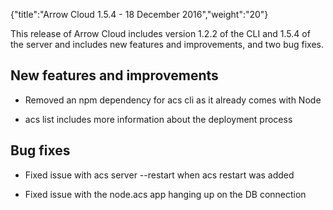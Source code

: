 {"title":"Arrow Cloud 1.5.4 - 18 December 2016","weight":"20"}

This release of Arrow Cloud includes version 1.2.2 of the CLI and 1.5.4 of the server and includes new features and improvements, and two bug fixes.

## New features and improvements

* Removed an npm dependency for acs cli as it already comes with Node

* acs list includes more information about the deployment process


## Bug fixes

* Fixed issue with acs server --restart when acs restart was added

* Fixed issue with the node.acs app hanging up on the DB connection
